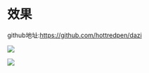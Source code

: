 # 效果
github地址:https://github.com/hottredpen/dazi

![](http://image.jk-kj.com/mweb/2021/03/22/16163839157241w1.png)

![](http://image.jk-kj.com/mweb/2021/03/22/16163839157286w2.jpg)